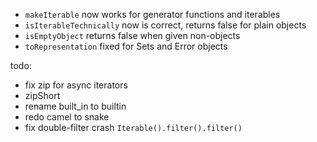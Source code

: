 - `makeIterable` now works for generator functions and iterables
- `isIterableTechnically` now is correct, returns false for plain objects
- `isEmptyObject` returns false when given non-objects
- `toRepresentation` fixed for Sets and Error objects

todo:
- fix zip for async iterators
- zipShort
- rename built_in to builtin
- redo camel to snake
- fix double-filter crash `Iterable().filter().filter()`